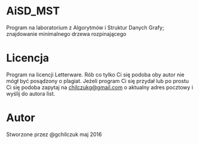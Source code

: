 # AiSD_MST
Program na laboratorium z Algorytmów i Struktur Danych 
Grafy; znajdowanie minimalnego drzewa rozpinającego
# Licencja  
Program na licencji Letterware. Rób co tylko Ci się podoba oby autor nie mógł być posądzony o plagiat.
Jeżeli program Ci się przydał lub po prostu Ci się podoba zapytaj na chilczukg@gmail.com o aktualny adres pocztowy i wyślij do autora list.
# Autor  
Stworzone przez @gchilczuk maj 2016
